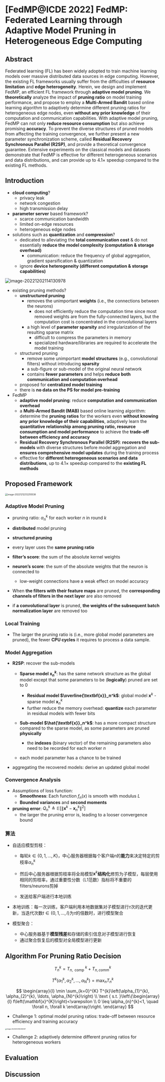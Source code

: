 # [FedMP@ICDE 2022] FedMP: Federated Learning through Adaptive Model Pruning in Heterogeneous Edge Computing

## Abstract

Federated learning (FL) has been widely adopted to train machine learning models over massive distributed data sources in edge computing. However, the existing FL frameworks usually suffer from the difficulties of **resource limitation** and **edge heterogeneity**. Herein, we design and implement FedMP, an efficient FL framework through **adaptive model pruning**. We **theoretically** analyze the impact of **pruning ratio** on model training performance, and propose to employ a **Multi-Armed Bandit** based online learning algorithm to adaptively determine different pruning ratios for heterogeneous edge nodes, even **without any prior knowledge** of their computation and communication capabilities. With adaptive model pruning, FedMP can not only **reduce resource consumption** but also achieve promising **accuracy**. To prevent the diverse structures of pruned models from affecting the training convergence, we further present a new parameter synchronization scheme, called **Residual Recovery Synchronous Parallel (R2SP)**, and provide a theoretical convergence guarantee. Extensive experiments on the classical models and datasets demonstrate that FedMP is effective for different heterogeneous scenarios and data distributions, and can provide up to 4.1× speedup compared to the existing FL methods.



## Introduction

- **cloud computing**?
  - privacy leak
  - network congestion
  - high transmission delay
- **parameter server** based framework?
  - scarce communication bandwidth
  - limited on-edge resources
  - heterogeneous edge nodes
- solutions such as **quantization** and **compression**?
  - dedicated to alleviating the **total communication cost** & do not essentially **reduce the model complexity (computation & storage overhead)**
    - communication: reduce the frequency of global aggregation, gradient sparsification & quantization
  - ignore **device heterogeneity (different computation & storage capabilities)**

![image-20221202114130978](https://raw.githubusercontent.com/ailianligit/ailianligit.github.io/main/images/202212/20221208_1670498895.png)

- existing pruning methods?
  - **unstructured pruning**
    - removes the unimportant **weights** (i.e., the connections between the neurons)
      - does not efficiently reduce the computation time since most removed weights are from the fully-connected layers, but the computation cost is concentrated in the convolutional layers   
    - a high level of **parameter sparsity** and irregularization of the resulting sparse matrix
      - difficult to compress the parameters in memory
      - specialized hardware/libraries are required to accelerate the model training
  - structured pruning
    - remove some unimportant **model structures** (e.g., convolutional filters) without introducing **sparsity**
    - a sub-figure or sub-model of the original neural network
    - contains **fewer parameters** and helps **reduce both communication and computation overhead**
  - proposed for **centralized model training**
  - there is **no data on the PS for model pre-training**
- FedMP
  - **adaptive model pruning**: reduce **computation and communication overhead**
  - a **Multi-Armed Bandit (MAB)** based online learning algorithm: determine the **pruning ratios** for the workers even **without knowing any prior knowledge of their capabilities**, adaptively learn the **quantitative relationship among pruning ratio, resource consumption and model performance** to achieve the **trade-off between efficiency and accuracy**
  - **Residual Recovery Synchronous Parallel (R2SP)**: **recovers the sub-models** with diverse structures before model aggregation and **ensures comprehensive model updates** during the training process
  - effective for **different heterogeneous scenarios and data distributions**, up to 4.1× speedup compared to the **existing FL methods**



## Proposed Framework

<img src="https://raw.githubusercontent.com/ailianligit/ailianligit.github.io/main/images/202212/20221212_1670851392.png" alt="image-20221212212255538" style="zoom: 50%;" />

### Adaptive Model Pruning

- pruning ratio: $\alpha_n^k$ for each worker $n$ in round $k$
- **distributed** model pruning
- **structured pruning**
- every layer uses the **same pruning ratio**
- **filter’s score**: the sum of the absolute kernel weights
- **neuron’s score**: the sum of the absolute weights that the neuron is connected to
  - low-weight connections have a weak effect on model accuracy

- When **the filters with their feature maps** are pruned, the **corresponding channels of filters in the next layer** are also removed
- if **a convolutional layer** is pruned, **the weights of the subsequent batch normalization layer** are removed too

### Local Training

- The larger the pruning ratio is (i.e., more global model parameters are pruned), the fewer **CPU cycles** it requires to process a data sample.

### Model Aggregation

- **R2SP**: recover the sub-models
  - **Sparse model $\textbf{x}_n^k$**: has the same network structure as the global model except that some parameters to be (**logically**) pruned are set to 0
    - **Residual model $\overline{\textbf{x}}_n^k$**: global model $\textbf{x}^k$ - sparse model $\textbf{x}_n^k$
    - further reduce the memory overhead: **quantize** each parameter in residual models with fewer bits

  - **Sub-model $\hat{\textbf{x}}_n^k$**: has a more compact structure compared to the sparse model, as some parameters are pruned **physically**
    - the **indexes** (binary vector) of the remaining parameters also need to be recorded for each worker $n$

  - each model parameter has a chance to be trained

- aggregating the recovered models: derive an updated global model

### Convergence Analysis

- Assumptions of loss function:
  - **Smoothness**: Each function $f_n(x)$ is smooth with modulus $L$
  - **Bounded variances** and **second moments**
- **pruning error**: $Q^k_n\triangleq \mathbb{E}\left[\lVert \textbf{x}^k-\textbf{x}^k_n\rVert^2\right]$
  - the larger the pruning error is, leading to a looser convergence bound

### 算法

- 自适应模型剪枝：

  - 每轮$k \in\{0,1, \ldots, K\}$，中心服务器根据每个客户端$n$的**能力**来决定特定的剪枝率$\alpha_{n}^{k}$

  - 然后中心服务器根据剪枝率将全局模型$\mathbf{x}^{k}$**结构化**修剪为子模型，每层使用相同的剪枝率，通过重要性分数（L1范数）指标将不重要的filters/neurons剪掉

  - 发送给客户端进行本地训练

- 本地训练：每一次训练，客户端利用本地数据集对子模型进行$\tau$次的迭代更新，当迭代次数$t \in\{0,1, \ldots, I\}$为$\tau$的倍数时，进行模型聚合


- 模型聚合：
  - 中心服务器基于**模型残差**和存储的索引信息对子模型进行恢复
  - 通过聚合恢复后的模型对全局模型进行更新



## Algorithm For Pruning Ratio Decision

$$
T_{n}^{k}=T_{n, \text { comp }}^{k}+T_{n, c o m m}^{k}
$$

$$
T^{k}\left(\alpha_{1}^{k}, \alpha_{2}^{k}, \ldots, \alpha_{N}^{k}\right)=\max _{n} T_{n}^{k}
$$

$$
\begin{array}{l}
\min \sum_{k=0}^{K} T^{k}\left(\alpha_{1}^{k}, \alpha_{2}^{k}, \ldots, \alpha_{N}^{k}\right) \\
\text { s.t. }\left\{\begin{array}{l}
f\left(\mathbf{x}^{K}\right)<\varepsilon \\
0 \leq \alpha_{n}^{k}<1, \quad \forall n, \forall k
\end{array}\right.
\end{array}
$$

- Challenge 1: optimal model pruning ratios: trade-off between resource efficiency and training accuracy

<img src="https://raw.githubusercontent.com/ailianligit/ailianligit.github.io/main/images/202302/20230212_1676212647.png" alt="image-20230212165306397" style="zoom: 33%;" />

- Challenge 2: adaptively determine different pruning ratios for heterogeneous workers



## Evaluation



## Discussion